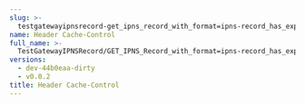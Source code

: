 ```yaml
---
slug: >-
  testgatewayipnsrecord-get_ipns_record_with_format=ipns-record_has_expected_http_headers_and_valid_key-header_cache-control
name: Header Cache-Control
full_name: >-
  TestGatewayIPNSRecord/GET_IPNS_Record_with_format=ipns-record_has_expected_HTTP_headers_and_valid_key/Header_Cache-Control
versions:
  - dev-44b0eaa-dirty
  - v0.0.2
title: Header Cache-Control
---
```


